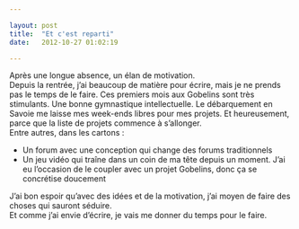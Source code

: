 ```yaml
---

layout: post
title:  "Et c'est reparti"
date:   2012-10-27 01:02:19

---
```


Après une longue absence, un élan de motivation.  
Depuis la rentrée, j’ai beaucoup de matière pour écrire, mais je ne prends pas le temps de le faire. Ces premiers mois aux Gobelins sont très stimulants. Une bonne gymnastique intellectuelle. Le débarquement en Savoie me laisse mes week-ends libres pour mes projets. Et heureusement, parce que la liste de projets commence à s’allonger.  
Entre autres, dans les cartons :

*   Un forum avec une conception qui change des forums traditionnels
*   Un jeu vidéo qui traîne dans un coin de ma tête depuis un moment. J’ai eu l’occasion de le coupler avec un projet Gobelins, donc ça se concrétise doucement

J’ai bon espoir qu’avec des idées et de la motivation, j’ai moyen de faire des choses qui sauront séduire.  
 Et comme j’ai envie d’écrire, je vais me donner du temps pour le faire.